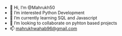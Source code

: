 - 👋 Hi, I’m @Mahrukh50
- 👀 I’m interested Python Development
- 🌱 I’m currently learning SQL and Javascript
- 💞️ I’m looking to collaborate on pyhton based projects
- 📫 mahrukhwahab96@gmail.com

<!---
Mahrukh50/Mahrukh50 is a ✨ special ✨ repository because its `README.md` (this file) appears on your GitHub profile.
You can click the Preview link to take a look at your changes.
--->

